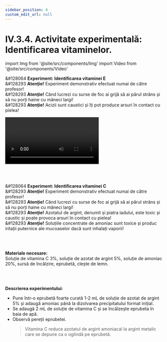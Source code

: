 ```yaml
---
sidebar_position: 4
custom_edit_url: null
---
```


# IV.3.4. Activitate experimentală: Identificarea vitaminelor.




import Img from '@site/src/components/Img'
import Video from '@site/src/components/Video'




<div class="alert alert--success" role="alert">

&#128064 **Experiment: Identificarea vitaminei E**     
&#128293 **Atenție!** Experiment demonstrativ efectuat numai de către profesor!     
&#128293 **Atenție!** Când lucrezi cu surse de foc ai grijă să ai părul strâns și să nu porți haine cu mâneci largi!     
&#128293 **Atenție!** Acizii sunt caustici și îți pot produce arsuri în contact cu pielea!



<Video src="https://www.youtube.com/embed/lEginDjcJOA" />



**Materiale necesare:**     
Soluție alcoolică de vitamina E 0,1mg%, soluție de clorură ferică10%, acid azotic, alcool, sursă de încălzire, eprubetă, clește de lemn.


<br></br>



**Descrierea experimentului:**    
- Pune într-o eprubetă 1 mL de soluție alcoolică de vitamina E 0,1mg% și adaugă 4-5 picături de soluție de clorură ferică10% și agită eprubeta.     
- Ce constați?
  > Vitamina E cu soluția de clorură ferică dă o colorație galben-roșiatică.
- Într-o eprubetă se toarnă 1 mL de soluție alcoolică de vitamina E 0,1mg% la care se adaugă 8-10 picături de acid azotic.    
- Se încălzește amestecul pe baia de apă la fierbere.    
- Lasă eprubeta să se răcească.     
- Ce observi?
  > Vitamina E cu acidul azotic dă o colorație roșu-brună.






</div>



<br></br>


<div class="alert alert--success" role="alert">

&#128064 **Experiment: Identificarea vitaminei C**    
&#128293 **Atenție!** Experiment demonstrativ efectuat numai de către profesor!     
&#128293 **Atenție!** Când lucrezi cu surse de foc ai grijă să ai părul strâns și să nu porți haine cu mâneci largi!     
&#128293 **Atenție!** Azotatul de argint, denumit și piatra iadului, este toxic și caustic și poate provoca arsuri în contact cu pielea!     
&#128293 **Atenție!** Soluțiile concentrate de amoniac sunt toxice și produc iritații puternice ale mucoaselor dacă sunt inhalați vaporii!

<br></br>



**Materiale necesare:**    
Soluție de vitamina C 3%, soluție de azotat de argint 5%, soluție de amoniac 20%, sursă de încălzire, eprubetă, clește de lemn.


<br></br>

**Descrierea experimentului:**     
- Pune într-o eprubetă foarte curată 1-2 mL de soluție de azotat de argint 5% și adaugă amoniac până la dizolvarea precipitatului format inițial.      
- Se adaugă 2 mL de soluție de vitamina C și se încălzește eprubeta în baia de apă.     
- Observă pereții eprubetei.
  > Vitamina C reduce azotatul de argint amoniacal la argint metalic care se depune ca o oglindă pe eprubetă.




</div>


